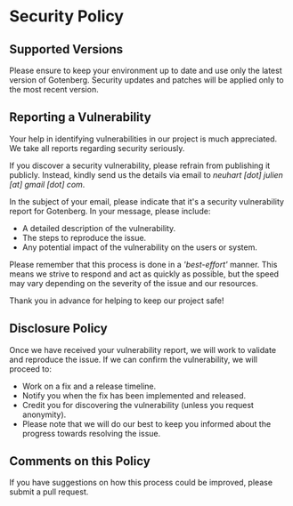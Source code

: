 # Security Policy

## Supported Versions

Please ensure to keep your environment up to date and use only the latest version of Gotenberg.
Security updates and patches will be applied only to the most recent version.

## Reporting a Vulnerability

Your help in identifying vulnerabilities in our project is much appreciated.
We take all reports regarding security seriously.

If you discover a security vulnerability, please refrain from publishing it publicly.
Instead, kindly send us the details via email to _neuhart [dot] julien [at] gmail [dot] com_.

In the subject of your email, please indicate that it's a security vulnerability report for Gotenberg.
In your message, please include:

- A detailed description of the vulnerability.
- The steps to reproduce the issue.
- Any potential impact of the vulnerability on the users or system.

Please remember that this process is done in a _'best-effort'_ manner.
This means we strive to respond and act as quickly as possible, but the speed may vary depending on the severity of
the issue and our resources.

Thank you in advance for helping to keep our project safe!

## Disclosure Policy

Once we have received your vulnerability report, we will work to validate and reproduce the issue.
If we can confirm the vulnerability, we will proceed to:

- Work on a fix and a release timeline.
- Notify you when the fix has been implemented and released.
- Credit you for discovering the vulnerability (unless you request anonymity).
- Please note that we will do our best to keep you informed about the progress towards resolving the issue.

## Comments on this Policy

If you have suggestions on how this process could be improved, please submit a pull request.
